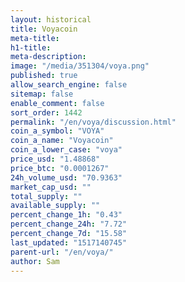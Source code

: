 ```yaml
---
layout: historical
title: Voyacoin
meta-title: 
h1-title: 
meta-description: 
image: "/media/351304/voya.png"
published: true
allow_search_engine: false
sitemap: false
enable_comment: false
sort_order: 1442
permalink: "/en/voya/discussion.html"
coin_a_symbol: "VOYA"
coin_a_name: "Voyacoin"
coin_a_lower_case: "voya"
price_usd: "1.48868"
price_btc: "0.0001267"
24h_volume_usd: "70.9363"
market_cap_usd: ""
total_supply: ""
available_supply: ""
percent_change_1h: "0.43"
percent_change_24h: "7.72"
percent_change_7d: "15.58"
last_updated: "1517140745"
parent-url: "/en/voya/"
author: Sam
---
```


